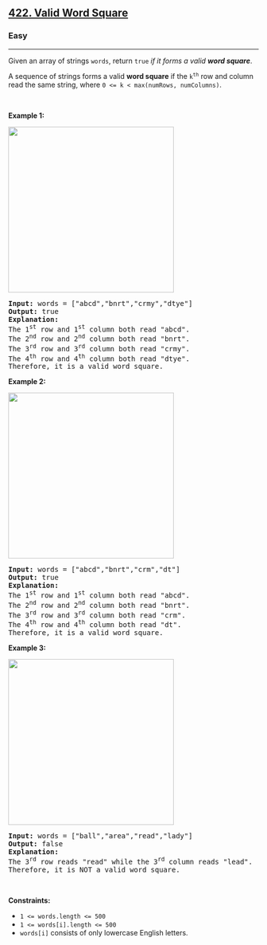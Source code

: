 <h2><a href="https://leetcode.com/problems/valid-word-square/?envType=study-plan-v2&envId=premium-algo-100">422. Valid Word Square</a></h2><h3>Easy</h3><hr><p>Given an array of strings <code>words</code>, return <code>true</code> <em>if it forms a valid <strong>word square</strong></em>.</p>

<p>A sequence of strings forms a valid <strong>word square</strong> if the <code>k<sup>th</sup></code> row and column read the same string, where <code>0 &lt;= k &lt; max(numRows, numColumns)</code>.</p>

<p>&nbsp;</p>
<p><strong class="example">Example 1:</strong></p>
<img alt="" src="https://assets.leetcode.com/uploads/2021/04/09/validsq1-grid.jpg" style="width: 333px; height: 333px;" />
<pre>
<strong>Input:</strong> words = [&quot;abcd&quot;,&quot;bnrt&quot;,&quot;crmy&quot;,&quot;dtye&quot;]
<strong>Output:</strong> true
<strong>Explanation:</strong>
The 1<sup>st</sup> row and 1<sup>st</sup> column both read &quot;abcd&quot;.
The 2<sup>nd</sup> row and 2<sup>nd</sup> column both read &quot;bnrt&quot;.
The 3<sup>rd</sup> row and 3<sup>rd</sup> column both read &quot;crmy&quot;.
The 4<sup>th</sup> row and 4<sup>th</sup> column both read &quot;dtye&quot;.
Therefore, it is a valid word square.
</pre>

<p><strong class="example">Example 2:</strong></p>
<img alt="" src="https://assets.leetcode.com/uploads/2021/04/09/validsq2-grid.jpg" style="width: 333px; height: 333px;" />
<pre>
<strong>Input:</strong> words = [&quot;abcd&quot;,&quot;bnrt&quot;,&quot;crm&quot;,&quot;dt&quot;]
<strong>Output:</strong> true
<strong>Explanation:</strong>
The 1<sup>st</sup> row and 1<sup>st</sup> column both read &quot;abcd&quot;.
The 2<sup>nd</sup> row and 2<sup>nd</sup> column both read &quot;bnrt&quot;.
The 3<sup>rd</sup> row and 3<sup>rd</sup> column both read &quot;crm&quot;.
The 4<sup>th</sup> row and 4<sup>th</sup> column both read &quot;dt&quot;.
Therefore, it is a valid word square.
</pre>

<p><strong class="example">Example 3:</strong></p>
<img alt="" src="https://assets.leetcode.com/uploads/2021/04/09/validsq3-grid.jpg" style="width: 333px; height: 333px;" />
<pre>
<strong>Input:</strong> words = [&quot;ball&quot;,&quot;area&quot;,&quot;read&quot;,&quot;lady&quot;]
<strong>Output:</strong> false
<strong>Explanation:</strong>
The 3<sup>rd</sup> row reads &quot;read&quot; while the 3<sup>rd</sup> column reads &quot;lead&quot;.
Therefore, it is NOT a valid word square.
</pre>

<p>&nbsp;</p>
<p><strong>Constraints:</strong></p>

<ul>
	<li><code>1 &lt;= words.length &lt;= 500</code></li>
	<li><code>1 &lt;= words[i].length &lt;= 500</code></li>
	<li><code>words[i]</code> consists of only lowercase English letters.</li>
</ul>
